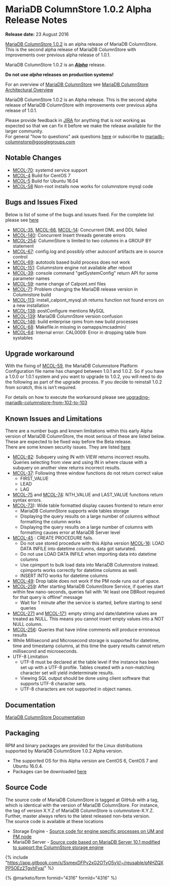 # MariaDB ColumnStore 1.0.2 Alpha Release Notes

**Release date:** 23 August 2016

[MariaDB ColumnStore 1.0.2](https://github.com/mariadb-corporation/docs-release-notes/blob/test/kb/en/mariadb-columnstore/README.md) is an alpha release of MariaDB ColumnStore. This is the second alpha release of MariaDB ColumnStore with improvements over previous alpha release of 1.0.1.

MariaDB ColumnStore 1.0.2 is an [_**Alpha**_](../../../community-server/about/release-criteria.md) release.

**Do not use&#x20;**_**alpha**_**&#x20;releases on production systems!**

For an overview of [MariaDB ColumnStore](https://github.com/mariadb-corporation/docs-release-notes/blob/test/kb/en/mariadb-columnstore/README.md) see [MariaDB ColumnStore Architectural Overview](https://app.gitbook.com/s/rBEU9juWLfTDcdwF3Q14/architecture/columnstore-architectural-overview)

MariaDB ColumnStore 1.0.2 is an Alpha release. This is the second alpha release of MariaDB ColumnStore with improvements over previous alpha release of 1.0.1.

Please provide feedback in [JIRA](https://jira.mariadb.org/browse/MCOL) for anything that is not working as expected so that we can fix it before we make the release available for the larger community.\
For general "how to questions" ask questions [here](https://github.com/mariadb-corporation/docs-release-notes/blob/test/kb/en/mariadb-columnstore/README.md) or subscribe to mariadb-columnstore@googlegroups.com

## Notable Changes

* [MCOL-70](https://jira.mariadb.org/browse/MCOL-70): systemd service support
* [MCOL-4](https://jira.mariadb.org/browse/MCOL-4) Build for CentOS 7
* [MCOL-5](https://jira.mariadb.org/browse/MCOL-5) Build for Ubuntu 16.04
* [MCOL-58](https://jira.mariadb.org/browse/MCOL-58) Non-root installs now works for columnstore mysql code

## Bugs and Issues Fixed

Below is list of some of the bugs and issues fixed. For the complete list please see [here](https://jira.mariadb.org/issues/?jql=project%20%3D%20%22MCOL%22%20AND%20status%20%3D%20CLOSED%20and%20fixVersion%20in%20\(1.0.2\)%20ORDER%20BY%20priority%20DESC%2C%20updated%20DESC)

* [MCOL-35](https://jira.mariadb.org/browse/MCOL-35), [MCOL-66](https://jira.mariadb.org/browse/MCOL-66), [MCOL-14](https://jira.mariadb.org/browse/MCOL-14): Concurrent DML and DDL failed
* [MCOL-140](https://jira.mariadb.org/browse/MCOL-140): Concurrent Insert threads generate errors
* [MCOL-254](https://jira.mariadb.org/browse/MCOL-254): ColumnStore is limited to two columns in a GROUP BY statement
* [MCOL-67](https://jira.mariadb.org/browse/MCOL-67): config.log and possibly other autoconf artifacts are in source control
* [MCOL-69](https://jira.mariadb.org/browse/MCOL-69): autotools based build process does not work
* [MCOL-151](https://jira.mariadb.org/browse/MCOL-151): Columnstore engine not available after reboot
* [MCOL-39](https://jira.mariadb.org/browse/MCOL-39): console command "getSystemConfig" return API for some parameter names
* [MCOL-59](https://jira.mariadb.org/browse/MCOL-59): name change of Calpont.xml files
* [MCOL-71](https://jira.mariadb.org/browse/MCOL-71): Problem changing the MariaDB release version in Columnstore build
* [MCOL-113](https://jira.mariadb.org/browse/MCOL-113): install\_calpont\_mysql.sh returns function not found errors on a new installation
* [MCOL-138](https://jira.mariadb.org/browse/MCOL-138): postConfigure mentions MySQL
* [MCOL-139](https://jira.mariadb.org/browse/MCOL-139): MariaDB ColumnStore version confusion
* [MCOL-146](https://jira.mariadb.org/browse/MCOL-146): build enterprise rpms from new build processes
* [MCOL-68](https://jira.mariadb.org/browse/MCOL-68): Makefile.in missing in oamapps/mcsadmin/
* [MCOL-64](https://jira.mariadb.org/browse/MCOL-64): Internal error: CAL0009: Error in dropping table from systables

## Upgrade workaround

With the fixing of [MCOL-59](https://jira.mariadb.org/browse/MCOL-59), the MariaDB Columnstore Platform Configuration file name has changed between 1.0.1 and 1.0.2. So if you have a 1.0.0 or 1.0.1 system and you want to upgrade to 1.0.2, you will need to do the following as part of the upgrade process. If you decide to reinstall 1.0.2 from scratch, this is isn’t required.

For details on how to execute the workaround please see [upgrading-mariadb-columnstore-from-102-to-103](https://github.com/mariadb-corporation/docs-server/blob/test/release-notes/columnstore/columnstore-1-0/broken-reference/README.md)

## Known Issues and Limitations

There are a number bugs and known limitations within this early Alpha version of MariaDB ColumnStore, the most serious of these are listed below. These are expected to be fixed way before the Beta release.\
There are some known security issues. They are listed [here](https://app.gitbook.com/s/rBEU9juWLfTDcdwF3Q14/security/columnstore-security-vulnerabilities)

* [MCOL-82](https://jira.mariadb.org/browse/MCOL-82): Subquery using IN with VIEW returns incorrect results. Queries selecting from view and using IN in where clause with a subquery on another view returns incorrect results.
* [MCOL-37](https://jira.mariadb.org/browse/MCOL-37): Following three window functions do not return correct value
  * FIRST\_VALUE
  * LEAD
  * LAG
* [MCOL-75](https://jira.mariadb.org/browse/MCOL-75) and [MCOL-74](https://jira.mariadb.org/browse/MCOL-74): NTH\_VALUE and LAST\_VALUE functions return syntax errors.
* [MCOL-73](https://jira.mariadb.org/browse/MCOL-73)): Wide table formatted display causes frontend to return error
  * MariaDB ColumnStore supports wide tables storage
  * Displaying the query results on a large number of columns without formatting the column works
  * Displaying the query results on a large number of columns with formatting causes error at MariaDB Server level
* [MCOL-45](https://jira.mariadb.org/browse/MCOL-45) : CREATE PROCEDURE fails.
  * Do not use stored procedure with this Alpha version [MCOL-16](https://jira.mariadb.org/browse/MCOL-16): LOAD DATA INFILE into datetime columns, data got saturated.
  * Do not use LOAD DATA INFILE when importing data into datetime columns
  * Use cpimport to bulk load data into MariaDB Columnstore instead. cpimports works correctly for datetime columns as well.
  * INSERT INTO works for datetime columns
* [MCOL-49](https://jira.mariadb.org/browse/MCOL-49): Drop table does not work if the PM node runs out of space.
* [MCOL-259](https://jira.mariadb.org/browse/MCOL-259): After starting MariaDB ColumnStore Service, if queries start within few nano-seconds, queries fail with “At least one DBRoot required for that query is offline“ message
  * Wait for 1 minute after the service is started, before starting to send queries
* [MCOL-271](https://jira.mariadb.org/browse/MCOL-271) and [MCOL-171](https://jira.mariadb.org/browse/MCOL-171): empty string and date/datetime values are treated as NULL. This means you cannot insert empty values into a NOT NULL column.
* [MCOL-256](https://jira.mariadb.org/browse/MCOL-256): Queries that have inline comments will produce erroneous results
* While Millisecond and Microsecond storage is supported for datetime, time and timestamp columns, at this time the query results cannot return millisecond and microseconds.
* UTF-8 Limitation
  * UTF-8 must be declared at the table level if the instance has been set up with a UTF-8 profile. Tables created with a non-matching character set will yield indeterminate results.
  * Viewing SQL output should be done using client software that supports UTF-8 character sets.
  * UTF-8 characters are not supported in object names.

## Documentation

[MariaDB ColumnStore Documentation](https://github.com/mariadb-corporation/docs-release-notes/blob/test/kb/en/mariadb-columnstore/README.md)

## Packaging

RPM and binary packages are provided for the Linux distributions supported by MariaDB ColumnStore 1.0.2 Alpha version.

* The supported OS for this Alpha version are CentOS 6, CentOS 7 and Ubuntu 16.0.4.
* Packages can be downloaded [here](https://mariadb.com/my_portal/download/mariadb-columnstore)

## Source Code

The source code of MariaDB ColumnStore is tagged at GitHub with a tag, which is identical with the version of MariaDB ColumnStore. For instance, the tag of version X.Y.Z of MariaDB ColumnStore is columnstore-X.Y.Z. Further, master always refers to the latest released non-beta version.\
The source code is available at these locations

* Storage Engine - [Source code for engine specific processes on UM and PM node](https://github.com/mariadb-corporation/mariadb-columnstore-engine)
* MariaDB Server - [Source code based on MariaDB Server 10.1 modified to support the ColumnStore storage engine](https://github.com/mariadb-corporation/mariadb-columnstore-server)

{% include "https://app.gitbook.com/s/SsmexDFPv2xG2OTyO5yV/~/reusable/pNHZQXPP5OEz2TgvhFva/" %}

{% @marketo/form formid="4316" formId="4316" %}
